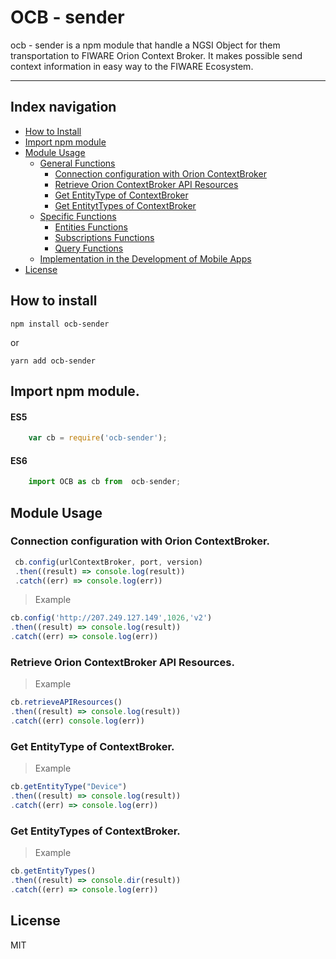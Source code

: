 # OCB - sender  

ocb - sender is a npm module that handle a NGSI Object for them transportation to FIWARE Orion Context Broker. It makes possible send context information in easy way to the FIWARE Ecosystem.
***
## Index navigation

* [How to Install](#how-to-install)
* [Import npm module](#import-npm-module)
* [Module Usage](#module-usage)
	* [General Functions](#general-functions)
		* [Connection configuration with Orion ContextBroker](#connection-configuration-with-orion-contextbroker)
		* [Retrieve Orion ContextBroker API Resources](#retrieve-orion-contextbroker-api-resources)
		* [Get EntityType of ContextBroker](#get-entitytype-of-contextbroker)
		* [Get EntitytTypes of ContextBroker](#get-entitytypes-of-contextbroker)
	* [Specific Functions](#specific-functions)
		* [Entities Functions](docs/EntitiesFunctions.md)
    	* [Subscriptions Functions](docs/SubscriptionsFunctions.md)
    	* [Query Functions](docs/QueryFunctions.md)
	* [Implementation in the Development of Mobile Apps](docs/UsageInMobileApps.md)
* [License](#license)

## How to install

```
npm install ocb-sender
```
or
```
yarn add ocb-sender
```

## Import npm module.

#### ES5 

```js
    var cb = require('ocb-sender');
```
#### ES6 
```js
    import OCB as cb from  ocb-sender;
```
## Module Usage

### Connection configuration with Orion ContextBroker.

```js
 cb.config(urlContextBroker, port, version)
 .then((result) => console.log(result))
 .catch((err) => console.log(err))
```
> Example
```js
cb.config('http://207.249.127.149',1026,'v2')
.then((result) => console.log(result))
.catch((err) => console.log(err))
```
### Retrieve Orion ContextBroker API Resources.
> Example
```js
cb.retrieveAPIResources()
.then((result) => console.log(result))
.catch((err) console.log(err))
```
### Get EntityType of ContextBroker.
> Example
```js
cb.getEntityType("Device")
.then((result) => console.log(result))
.catch((err) => console.log(err))
```

### Get EntityTypes of ContextBroker.

> Example
```js
cb.getEntityTypes()
.then((result) => console.dir(result))
.catch((err) => console.log(err))
```

## License

MIT 



